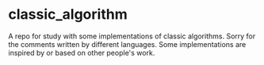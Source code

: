 # classic_algorithm
A repo for study with some implementations of classic algorithms. Sorry for the comments written by different languages. Some implementations are inspired by or based on other people's work.